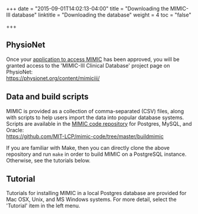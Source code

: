 +++
date = "2015-09-01T14:02:13-04:00"
title = "Downloading the MIMIC-III database"
linktitle = "Downloading the database"
weight = 4
toc = "false"

+++

## PhysioNet  

Once your [application to access MIMIC](http://mimic.physionet.org/gettingstarted/access/) has been approved, you will be granted access to the 'MIMIC-III Clinical Database' project page on PhysioNet:  
https://physionet.org/content/mimiciii/

## Data and build scripts

MIMIC is provided as a collection of comma-separated (CSV) files, along with scripts to help users import the data into popular database systems. Scripts are available in the [MIMIC code repository](https://github.com/MIT-LCP/mimic-code) for Postgres, MySQL, and Oracle:  
https://github.com/MIT-LCP/mimic-code/tree/master/buildmimic

If you are familiar with Make, then you can directly clone the above repository and run `make` in order to build MIMIC on a PostgreSQL instance. Otherwise, see the tutorials below.

## Tutorial  

Tutorials for installing MIMIC in a local Postgres database are provided for Mac OSX, Unix, and MS Windows systems. For more detail, select the 'Tutorial' item in the left menu.

